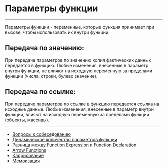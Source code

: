 # Параметры функции
____
Параметры функции - переменные, которые функция принимает при вызове, чтобы использовать их внутри функции.

## Передача по значению:

При передаче параметров по значению копия фактических данных передается в функцию. Любые изменения, внесенные в параметр внутри функции, не влияют на исходную переменную за пределами функции (числа, строки, булево значение).

## Передача по ссылке:

При передаче параметров по ссылке в функцию передается ссылка на исходные данные. Любые изменения, внесенные в параметр внутри функции, влияют на исходную переменную за пределами функции (объекты, массивы).
____
- [Вопросы к собеседованию](../../README.md)
- [Динамическое количество параметров функции](./dynamicArguments.md)
- [Разница между Function Expression и Function Declaration](./difference.md)
- [Arrow Functions](./arrowFunction.md)
- [Каррирование](./currying.md)
- [Мемоизация](./memoisation.md)
